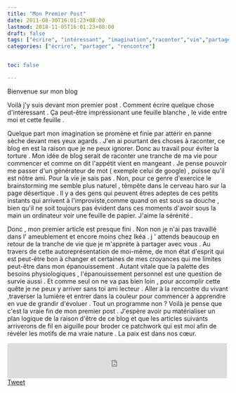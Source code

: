 ```yaml
---
title: "Mon Premier Post"
date: 2011-08-30T16:01:23+08:00
lastmod: 2018-11-05T16:01:23+08:00
draft: false
tags: ["écrire", "intéressant", "imagination","raconter","vie","partager","épanouissement","rencontre",]
categories: ["écrire", "partager", "rencontre"]


toc: false

---
```



Bienvenue sur mon blog 

 Voilà j'y suis devant mon premier post .
Comment écrire quelque chose d'intéressant .
Ça peut-être impréssionant une feuille blanche , le vide entre moi et cette feuille .

<!--more-->

Quelque part mon imagination se promène et finie par attérir en panne sèche devant mes yeux agards .
J'en ai pourtant des choses à raconter, ce blog en est la raison que je ne peux ignorer.
Donc au travail pour éviter la torture .
Mon idée de blog serait de raconter une tranche de ma vie pour commencer et comme on dit l'appétit vient en mangeant .
Je pense pouvoir me passer d'un générateur de mot ( exemple celui de google) , puisse qu'il est nôtre ami.
Pour la vie je sais pas .
Non, pour ce genre d'exercice le brainstorming me semble plus naturel , têmpête dans le cerveau haro sur la page désertique .
Il y a des gens qui peuvent êtres adeptes de ces petits instants qui arrivent à l'improviste,comme quand on est sous sa douche , bien qu'il ne soit toujours pas évident dans ces moments d'avoir sous la main un ordinateur voir une feuille de papier.
J'aime la sérénité .

Donc , mon premier article est presque fini .
Non non je n'ai pas travaillé  dans l' ameublement et encore moins chez Ikéa .
 j ' attends beaucoup en retour  de la tranche de vie que je m'apprète à partager avec vous . Au travers de cette autoreprésentation de moi-même, de mon état d'esprit qui est peut-être bon à changer et certaines de mes croyances qui me limites peut-être dans mon épanouissement .
Autant vitale que la palette des besoins physiologiques , l'épanouissement personnel est une question de survie aussi . 
 Et comme seul on ne va pas bien loin , pour accomplir cette quête je ne peux y arriver sans toi ami lecteur . Aller à la rencontre du vivant ,traverser la lumière et entrer dans la couleur pour commencer à apprendre en vue de grandir d'évoluer .
Tout un programme non ?
Voilà je pense que c'est la vraie fin de mon premier post .
J'espère avoir pu matérialiser un plan logique de la raison d'être de ce blog et que les articles suivants arriverons de fil en aiguille pour broder ce patchwork qui est moi afin de révéler les motifs de ma vraie nature .
La paix est dans nos cœur.


<iframe src="https://www.facebook.com/plugins/like.php?href=https%3A%2F%2Fcrapouillot.000webhostapp.com%2F&width=500&layout=standard&action=like&size=small&show_faces=true&share=true&height=80&appId" width="500" height="80" style="border:none;overflow:hidden" scrolling="no" frameborder="0" allowTransparency="true" allow="encrypted-media"></iframe>
<a href="https://twitter.com/share?ref_src=twsrc%5Etfw" class="twitter-share-button" data-show-count="false">Tweet</a><script async src="https://platform.twitter.com/widgets.js" charset="utf-8"></script>
<script src="https://platform.linkedin.com/in.js" type="text/javascript">lang: en_US</script>
<script type="IN/Share" data-url="https://www.linkedin.com"></script>





